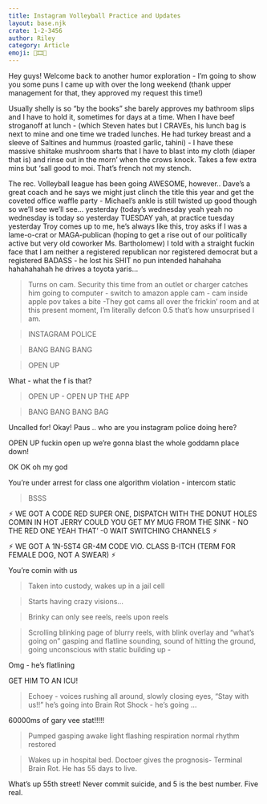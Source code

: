 ```yaml
---
title: Instagram Volleyball Practice and Updates
layout: base.njk
crate: 1-2-3456
author: Riley
category: Article
emoji: 🎥🎞💚
---
```


<div class="post-content">

Hey guys! Welcome back to another humor exploration - I’m going to show you some puns I came up with over the long weekend (thank upper management for that, they approved my request this time!)

Usually shelly is so “by the books” she barely approves my bathroom slips and I have to hold it, sometimes for days at a time. When I have beef stroganoff at lunch - (which Steven hates but I CRAVEs, his lunch bag is next to mine and one time we traded lunches. He had turkey breast and a sleeve of Saltines and hummus (roasted garlic, tahini) - I have these massive shiitake mushroom sharts that I have to blast into my cloth (diaper that is) and rinse out in the morn’ when the crows knock. Takes a few extra mins but ‘sall good to moi. That’s french not my stench.

The rec. Volleyball league has been going AWESOME, however.. Dave’s a great coach and he says we might just clinch the title this year and get the coveted office waffle party - Michael’s ankle is still twisted up good though so we’ll see we’ll see… yesterday (today’s wednesday yeah yeah no wednesday is today so yesterday TUESDAY yah, at practice tuesday yesterday Troy comes up to me, he’s always like this, troy asks if I was a lame-o-crat or MAGA-publican (hoping to get a rise out of our politically active but very old coworker Ms. Bartholomew) I told with a straight fuckin face that I am neither a registered republican nor registered democrat but a registered BADASS - he lost his SHIT no pun intended hahahaha hahahahahah he drives a toyota yaris…

> Turns on cam. Security this time from an outlet or charger catches him going to computer - switch to amazon apple cam - cam inside apple pov takes a bite -They got cams all over the frickin’ room and at this present moment, I’m literally defcon 0.5 that’s how unsurprised I am.

> INSTAGRAM POLICE

> BANG BANG BANG

> OPEN UP

What - what the f is that?

> OPEN UP - OPEN UP THE APP

> BANG BANG BANG BAG

Uncalled for! Okay! Paus .. who are you instagram police doing here?

OPEN UP fuckin open up we’re gonna blast the whole goddamn place down!

OK OK oh my god 

You’re under arrest for class one algorithm violation - intercom static

> BSSS 

⚡︎ WE GOT A  CODE RED SUPER ONE, DISPATCH WITH THE DONUT HOLES COMIN IN HOT JERRY COULD YOU GET MY MUG FROM THE SINK - NO THE RED ONE YEAH THAT’ -0 WAIT SWITCHING CHANNELS ⚡︎

⚡︎ WE GOT A 1N-5ST4 GR-4M CODE VIO. CLASS B-ITCH (TERM FOR FEMALE DOG, NOT A SWEAR)  ⚡︎

You’re comin with us

> Taken into custody, wakes up in a jail cell

> Starts having crazy visions…

> Brinky can only see reels, reels upon reels

> Scrolling blinking page of blurry reels, with blink overlay and “what’s going on” gasping and flatline sounding, sound of hitting the ground, going unconscious with static building up - 

Omg - he’s flatlining

GET HIM TO AN ICU!

> Echoey - voices rushing all around, slowly closing eyes, “Stay with us!!” he’s going into Brain Rot Shock - he’s going …

60000ms of gary vee stat!!!!!

> Pumped gasping awake light flashing respiration normal rhythm restored

> Wakes up in hospital bed. Doctoer gives the prognosis- Terminal Brain Rot. He has 55 days to live.

What’s up 55th street! Never commit suicide, and 5 is the best number. Five real.

</div>
